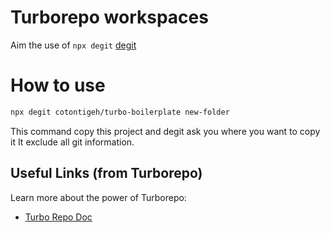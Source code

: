 # Turborepo workspaces

Aim the use of `npx degit` [degit](https://www.npmjs.com/package/degit)

# How to use

```bash
npx degit cotontigeh/turbo-boilerplate new-folder
```

This command copy this project and degit ask you where you want to copy it
It exclude all git information.

## Useful Links (from Turborepo)

Learn more about the power of Turborepo:

- [Turbo Repo Doc](https://turbo.build/repo)
